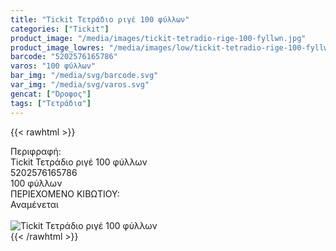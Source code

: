 ```yaml
---
title: "Tickit Τετράδιο ριγέ 100 φύλλων"
categories: ["Tickit"]
product_image: "/media/images/tickit-tetradio-rige-100-fyllwn.jpg"
product_image_lowres: "/media/images/low/tickit-tetradio-rige-100-fyllwn.jpg"
barcode: "5202576165786"
varos: "100 φύλλων"
bar_img: "/media/svg/barcode.svg"
var_img: "/media/svg/varos.svg"
gencat: ["Όροφος"]
tags: ["Τετράδια"]
---
```

{{< rawhtml >}}

<div class="sload716"><div class="product"><div id="sistatika">Περιφραφή:</div><div class="alltext">Tickit Τετράδιο ριγέ 100 φύλλων</div><div id="barcode"><div id="barimage1"></div><span id="bartext">5202576165786</span></div><div id="varos"><div id="temimg"></div><span id="varostext">100 φύλλων</span></div><div id="kivotio">ΠΕΡΙΕΧΟΜΕΝΟ ΚΙΒΩΤΙΟΥ:<br>Αναμένεται</div><br><div class="pimg"><img alt="Tickit Τετράδιο ριγέ 100 φύλλων" title="Tickit Τετράδιο ριγέ 100 φύλλων" src="/media/images/tickit-tetradio-rige-100-fyllwn.jpg"></div></div></div>
{{< /rawhtml >}}


